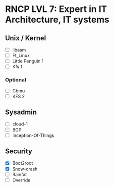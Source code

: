 # RNCP LVL 7: Expert in IT Architecture, IT systems

## Unix / Kernel
 - [ ] libasm
 - [ ] Ft_Linux
 - [ ] Little Penguin 1
 - [ ] Kfs 1

### Optional
 - [ ] Gbmu
 - [ ] KFS 2

## Sysadmin
- [ ] cloud-1
- [ ] BGP
- [ ] Inception-Of-Things

## Security
 - [x] Boot2root
 - [x] Snow-crash
 - [ ] Rainfall
 - [ ] Override
